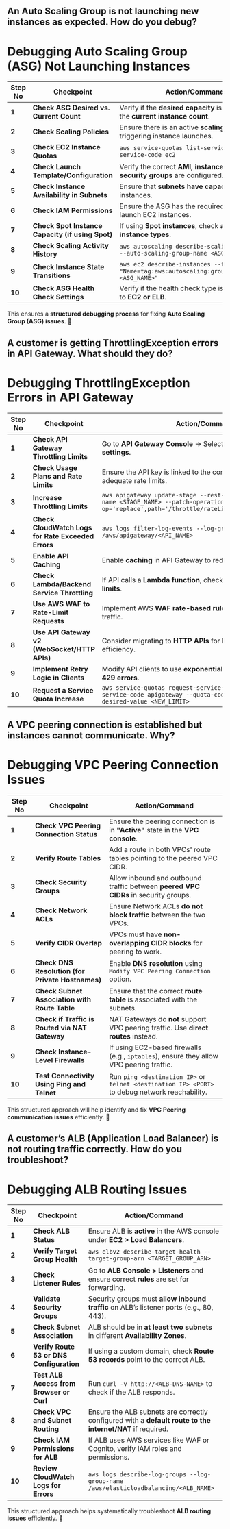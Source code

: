 

An Auto Scaling Group is not launching new instances as expected. How do you debug?
------------------------------------------------------------------------------------


# Debugging Auto Scaling Group (ASG) Not Launching Instances

| Step No | Checkpoint                              | Action/Command |
|---------|----------------------------------------|---------------|
| **1**   | **Check ASG Desired vs. Current Count** | Verify if the **desired capacity** is greater than the **current instance count**. |
| **2**   | **Check Scaling Policies**            | Ensure there is an active **scaling policy** triggering instance launches. |
| **3**   | **Check EC2 Instance Quotas**         | `aws service-quotas list-service-quotas --service-code ec2` |
| **4**   | **Check Launch Template/Configuration** | Verify the correct **AMI, instance type, and security groups** are configured. |
| **5**   | **Check Instance Availability in Subnets** | Ensure that **subnets have capacity** to launch instances. |
| **6**   | **Check IAM Permissions**             | Ensure the ASG has the required **IAM role** to launch EC2 instances. |
| **7**   | **Check Spot Instance Capacity (if using Spot)** | If using **Spot instances**, check **availability of instance types**. |
| **8**   | **Check Scaling Activity History**    | `aws autoscaling describe-scaling-activities --auto-scaling-group-name <ASG_NAME>` |
| **9**   | **Check Instance State Transitions**  | `aws ec2 describe-instances --filters "Name=tag:aws:autoscaling:groupName,Values=<ASG_NAME>"` |
| **10**  | **Check ASG Health Check Settings**   | Verify if the health check type is correctly set to **EC2 or ELB**. |

This ensures a **structured debugging process** for fixing **Auto Scaling Group (ASG) issues**. 🚀




A customer is getting ThrottlingException errors in API Gateway. What should they do?
--------------------------------------------------------------------------------------

# Debugging ThrottlingException Errors in API Gateway

| Step No | Checkpoint                                  | Action/Command |
|---------|--------------------------------------------|---------------|
| **1**   | **Check API Gateway Throttling Limits**    | Go to **API Gateway Console** → Select API → Check **Throttle settings**. |
| **2**   | **Check Usage Plans and Rate Limits**      | Ensure the API key is linked to the correct **Usage Plan** with adequate rate limits. |
| **3**   | **Increase Throttling Limits**            | `aws apigateway update-stage --rest-api-id <API_ID> --stage-name <STAGE_NAME> --patch-operations op='replace',path='/throttle/rateLimit',value='<NEW_LIMIT>'` |
| **4**   | **Check CloudWatch Logs for Rate Exceeded Errors** | `aws logs filter-log-events --log-group-name /aws/apigateway/<API_NAME>` |
| **5**   | **Enable API Caching**                    | Enable **caching** in API Gateway to reduce backend load. |
| **6**   | **Check Lambda/Backend Service Throttling** | If API calls a **Lambda function**, check its **concurrent execution limits**. |
| **7**   | **Use AWS WAF to Rate-Limit Requests**    | Implement AWS **WAF rate-based rules** to control abusive traffic. |
| **8**   | **Use API Gateway v2 (WebSocket/HTTP APIs)** | Consider migrating to **HTTP APIs** for better scalability and cost efficiency. |
| **9**   | **Implement Retry Logic in Clients**      | Modify API clients to use **exponential backoff** when handling **429 errors**. |
| **10**  | **Request a Service Quota Increase**      | `aws service-quotas request-service-quota-increase --service-code apigateway --quota-code L-<QUOTA_ID> --desired-value <NEW_LIMIT>` |


A VPC peering connection is established but instances cannot communicate. Why?
--------------------------------------------------------------------------------


# Debugging VPC Peering Connection Issues

| Step No | Checkpoint                                      | Action/Command |
|---------|------------------------------------------------|---------------|
| **1**   | **Check VPC Peering Connection Status**       | Ensure the peering connection is in **"Active"** state in the **VPC console**. |
| **2**   | **Verify Route Tables**                       | Add a route in both VPCs' route tables pointing to the peered VPC CIDR. |
| **3**   | **Check Security Groups**                     | Allow inbound and outbound traffic between **peered VPC CIDRs** in security groups. |
| **4**   | **Check Network ACLs**                        | Ensure Network ACLs **do not block traffic** between the two VPCs. |
| **5**   | **Verify CIDR Overlap**                       | VPCs must have **non-overlapping CIDR blocks** for peering to work. |
| **6**   | **Check DNS Resolution (for Private Hostnames)** | Enable **DNS resolution** using `Modify VPC Peering Connection` option. |
| **7**   | **Check Subnet Association with Route Table** | Ensure that the correct **route table** is associated with the subnets. |
| **8**   | **Check if Traffic is Routed via NAT Gateway** | NAT Gateways do **not** support VPC peering traffic. Use **direct routes** instead. |
| **9**   | **Check Instance-Level Firewalls**           | If using EC2-based firewalls (e.g., `iptables`), ensure they allow VPC peering traffic. |
| **10**  | **Test Connectivity Using Ping and Telnet**  | Run `ping <destination IP>` or `telnet <destination IP> <PORT>` to debug network reachability. |

This structured approach will help identify and fix **VPC Peering communication issues** efficiently. 🚀


 A customer’s ALB (Application Load Balancer) is not routing traffic correctly. How do you troubleshoot?
 ---------------------------------------------------------------------------------------------------------


# Debugging ALB Routing Issues

| Step No | Checkpoint                                      | Action/Command |
|---------|------------------------------------------------|---------------|
| **1**   | **Check ALB Status**                          | Ensure ALB is **active** in the AWS console under **EC2 > Load Balancers**. |
| **2**   | **Verify Target Group Health**                | `aws elbv2 describe-target-health --target-group-arn <TARGET_GROUP_ARN>` |
| **3**   | **Check Listener Rules**                      | Go to **ALB Console > Listeners** and ensure correct **rules** are set for forwarding. |
| **4**   | **Validate Security Groups**                  | Security groups must **allow inbound traffic** on ALB’s listener ports (e.g., 80, 443). |
| **5**   | **Check Subnet Association**                  | ALB should be in **at least two subnets** in different **Availability Zones**. |
| **6**   | **Verify Route 53 or DNS Configuration**      | If using a custom domain, check **Route 53 records** point to the correct ALB. |
| **7**   | **Test ALB Access from Browser or Curl**      | Run `curl -v http://<ALB-DNS-NAME>` to check if the ALB responds. |
| **8**   | **Check VPC and Subnet Routing**              | Ensure the ALB subnets are correctly configured with a **default route to the internet/NAT** if required. |
| **9**   | **Check IAM Permissions for ALB**             | If ALB uses AWS services like WAF or Cognito, verify IAM roles and permissions. |
| **10**  | **Review CloudWatch Logs for Errors**         | `aws logs describe-log-groups --log-group-name /aws/elasticloadbalancing/<ALB_NAME>` |

This structured approach helps systematically troubleshoot **ALB routing issues** efficiently. 🚀










